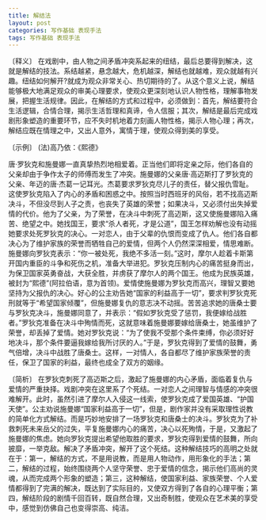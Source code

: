 ```yaml
---
title: 解结法
layout: post
categories: 写作基础 表现手法
tags: 写作基础 表现手法
---
```


〔释义〕 在戏剧中，由人物之间矛盾冲突系起来的纽结，最后总要得到解决，这就是解结的技法。系结越紧，悬念越大，危机越深，解结也就越难，观众就越有兴趣。纽结如何解开?就成为观众非常关心、热切期待的了。从这个意义上说，解结能够极大地满足观众的审美心理要求，使观众更深刻地认识人物性格，理解事物发展，把握生活规律。因此，在解结的方式和过程中，必须做到：首先，解结要符合生活逻辑，合情合理，揭示生活哲理和真谛，令人信服；其次，解结是最后完成戏剧形象塑造的重要环节，应不失时机地着力刻画人物性格，揭示人物心理；再次，解结应既在情理之中，又出人意外，寓情于理，使观众得到美的享受。

〔示例〕 (法)高乃依：《熙德》

唐·罗狄克和施曼娜一直真挚热烈地相爱着。正当他们即将定亲之际，他们各自的父亲却由于争作太子的师傅而发生了冲突。施曼娜的父亲唐·高迈斯打了罗狄克的父亲、年迈的唐·杰葛一记耳光。杰葛要求罗狄克尽儿子的责任，替父报仇雪耻。这使罗狄克陷入了内心的矛盾和困惑之中。按照当时西班牙的风俗，若不找高迈斯决斗，不但没尽到人子之责，也丧失了英雄的荣誉；如果决斗，又必须付出失掉爱情的代价。他为了父亲，为了荣誉，在决斗中刺死了高迈斯，这又使施曼娜陷入痛苦、绝望之中。她找国王，要求“杀人者死，才是公道”，国王怎样劝解也没有动摇她要求处死罗狄克的决心。一对恋人，由于父辈的仇恨而变成了仇人。他们各自都决心为了维护家族的荣誉而牺牲自己的爱情，但两个人仍然深深相爱，情思难断。施曼娜向罗狄克表示：“你一被处死，我绝不多活一刻。”这时，摩尔人趁着卡斯第开国内重臣的斗争和死伤之机，准备大举进犯。罗狄克压制内心的痛苦挺身而出，为保卫国家英勇奋战，大获全胜，并虏获了摩尔人的两个国王。他成为民族英雄，被封为“熙德”(阿拉伯语，意为首领)。爱情使施曼娜为罗狄克而高兴，理智又要她坚持为父报仇的决心。好心的公主劝告她“国家的利益高于一切”，要求判罗狄克死刑就等于“希望国家倾覆”，但施曼娜复仇的意志决不动摇。苦苦追求她的唐桑士要与罗狄克决斗，施曼娜同意了，并表示：“假如罗狄克受了惩罚，我便嫁给战胜者。”罗狄克准备在决斗中殉情而死，这就意味着施曼娜要嫁给唐桑士，她虽维护了荣誉，却丢掉了爱情。她对罗狄克说：“为了使我不受那个条件束缚，你必须好好地决斗，那个条件要逼我嫁给我所讨厌的人。”于是，罗狄克得到了爱情的鼓舞，勇气倍增，决斗中战胜了唐桑士。这样，一对情人，各自都尽了维护家族荣誉的责任，保卫了国家的利益，最终也成全了双方的姻缘。

〔简析〕 在罗狄克刺死了高迈斯之后，激起了施曼娜的内心矛盾，面临着复仇与爱情的严重抉择。戏剧冲突在这里系了个死结。一对恋人之间理智与情感的冲突很难解开。此时，虽然引进了摩尔人入侵这一线索，使罗狄克成了爱国英雄、“护国天使”。公主劝说施曼娜“国家利益高于一切”，但是，剧作家并没有采取理性说教的简单化方式解结。而是巧妙地安排了一场罗狄克和唐桑士的决斗。罗狄克为了补救刺死未来岳父的过失，平复施曼娜内心的痛苦，决心以死殉情，于是，又激起了施曼娜的焦虑。她向罗狄克提出希望他取胜的要求，罗狄克得到爱情的鼓舞，所向披靡，一举克敌。解决了矛盾冲突，解开了这个死结。这种解结技巧的高明之处就在于：第一，解结的方式，不是用说教，而是用人物动作，用形象化的手法；第二，解结的过程，始终围绕两个人坚守荣誉、忠于爱情的信念，揭示他们高尚的灵魂，从而完成两个形象的塑造；第三，这种解结，使国家利益、家族荣誉、个人爱情都得到了完满的解决，既达到了实际目的，又使双方得到了各自的心理平衡；第四，解结阶段的剧情千回百转，既自然合理，又出奇制胜，使观众在艺术美的享受中，感觉到仿佛自己也变得崇高、纯洁。 